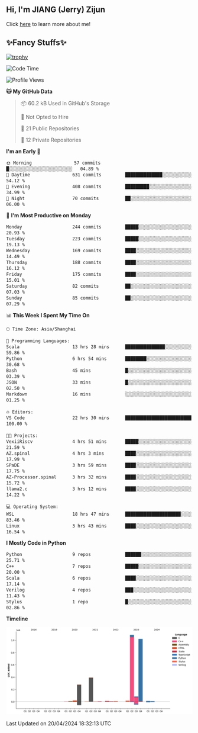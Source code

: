 ## Hi, I'm JIANG (Jerry) Zijun

Click [here](https://jzjerry.github.io/about/) to learn more about me!

## ✨Fancy Stuffs✨
[![trophy](https://github-profile-trophy.vercel.app/?username=jzjerry&theme=onedark)](https://github.com/ryo-ma/github-profile-trophy)
<!--START_SECTION:waka-->
![Code Time](http://img.shields.io/badge/Code%20Time-424%20hrs%2018%20mins-blue)

![Profile Views](http://img.shields.io/badge/Profile%20Views-0-blue)

**🐱 My GitHub Data** 

> 📦 60.2 kB Used in GitHub's Storage 
 > 
> 🚫 Not Opted to Hire
 > 
> 📜 21 Public Repositories 
 > 
> 🔑 12 Private Repositories 
 > 
**I'm an Early 🐤** 

```text
🌞 Morning                57 commits          █░░░░░░░░░░░░░░░░░░░░░░░░   04.89 % 
🌆 Daytime                631 commits         ██████████████░░░░░░░░░░░   54.12 % 
🌃 Evening                408 commits         █████████░░░░░░░░░░░░░░░░   34.99 % 
🌙 Night                  70 commits          ██░░░░░░░░░░░░░░░░░░░░░░░   06.00 % 
```
📅 **I'm Most Productive on Monday** 

```text
Monday                   244 commits         █████░░░░░░░░░░░░░░░░░░░░   20.93 % 
Tuesday                  223 commits         █████░░░░░░░░░░░░░░░░░░░░   19.13 % 
Wednesday                169 commits         ████░░░░░░░░░░░░░░░░░░░░░   14.49 % 
Thursday                 188 commits         ████░░░░░░░░░░░░░░░░░░░░░   16.12 % 
Friday                   175 commits         ████░░░░░░░░░░░░░░░░░░░░░   15.01 % 
Saturday                 82 commits          ██░░░░░░░░░░░░░░░░░░░░░░░   07.03 % 
Sunday                   85 commits          ██░░░░░░░░░░░░░░░░░░░░░░░   07.29 % 
```


📊 **This Week I Spent My Time On** 

```text
🕑︎ Time Zone: Asia/Shanghai

💬 Programming Languages: 
Scala                    13 hrs 28 mins      ███████████████░░░░░░░░░░   59.86 % 
Python                   6 hrs 54 mins       ████████░░░░░░░░░░░░░░░░░   30.68 % 
Bash                     45 mins             █░░░░░░░░░░░░░░░░░░░░░░░░   03.39 % 
JSON                     33 mins             █░░░░░░░░░░░░░░░░░░░░░░░░   02.50 % 
Markdown                 16 mins             ░░░░░░░░░░░░░░░░░░░░░░░░░   01.25 % 

🔥 Editors: 
VS Code                  22 hrs 30 mins      █████████████████████████   100.00 % 

🐱‍💻 Projects: 
VexiiRiscv               4 hrs 51 mins       █████░░░░░░░░░░░░░░░░░░░░   21.59 % 
AZ.spinal                4 hrs 3 mins        ████░░░░░░░░░░░░░░░░░░░░░   17.99 % 
SPaDE                    3 hrs 59 mins       ████░░░░░░░░░░░░░░░░░░░░░   17.75 % 
AZ-Processor.spinal      3 hrs 32 mins       ████░░░░░░░░░░░░░░░░░░░░░   15.72 % 
llama2.c                 3 hrs 12 mins       ████░░░░░░░░░░░░░░░░░░░░░   14.22 % 

💻 Operating System: 
WSL                      18 hrs 47 mins      █████████████████████░░░░   83.46 % 
Linux                    3 hrs 43 mins       ████░░░░░░░░░░░░░░░░░░░░░   16.54 % 
```

**I Mostly Code in Python** 

```text
Python                   9 repos             ██████░░░░░░░░░░░░░░░░░░░   25.71 % 
C++                      7 repos             █████░░░░░░░░░░░░░░░░░░░░   20.00 % 
Scala                    6 repos             ████░░░░░░░░░░░░░░░░░░░░░   17.14 % 
Verilog                  4 repos             ███░░░░░░░░░░░░░░░░░░░░░░   11.43 % 
Stylus                   1 repo              █░░░░░░░░░░░░░░░░░░░░░░░░   02.86 % 
```



**Timeline**

![Lines of Code chart](https://raw.githubusercontent.com/Jzjerry/Jzjerry/main/assets/bar_graph.png)


 Last Updated on 20/04/2024 18:32:13 UTC
<!--END_SECTION:waka-->
